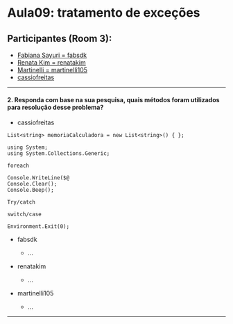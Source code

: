 # Aula09: tratamento de exceções

## Participantes (Room 3):
- [Fabiana Sayuri = fabsdk](https://github.com/cassiofreitas/aula09_tratamento_de_excecoes/tree/FabianaSayuri)
- [Renata Kim = renatakim]()
- [Martinelli = martinelli105]()
- [cassiofreitas](https://github.com/cassiofreitas/aula09_tratamento_de_excecoes/tree/cassiofreitas)
----------------------
#### 2. Responda com base na sua pesquisa, quais métodos foram utilizados para resolução desse problema?
- cassiofreitas
```https://www.educba.com/list-in-c-sharp/
List<string> memoriaCalculadora = new List<string>() { };
```
```
using System;
using System.Collections.Generic;
```
```
foreach
```
```
Console.WriteLine($@
Console.Clear();
Console.Beep();
```
```
Try/catch
```
```
switch/case
```
```
Environment.Exit(0);
```

- fabsdk
  - ...

- renatakim
  - ...

- martinelli105
  - ...
----------------------


